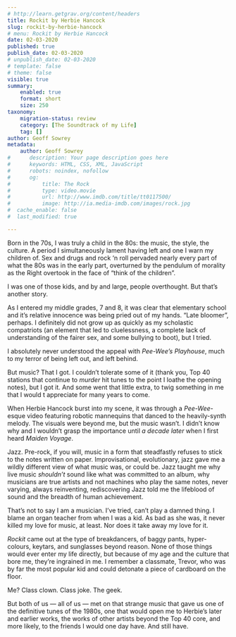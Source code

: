 ```yaml
---
# http://learn.getgrav.org/content/headers
title: Rockit by Herbie Hancock
slug: rockit-by-herbie-hancock
# menu: Rockit by Herbie Hancock
date: 02-03-2020
published: true
publish_date: 02-03-2020
# unpublish_date: 02-03-2020
# template: false
# theme: false
visible: true
summary:
    enabled: true
    format: short
    size: 250
taxonomy:
    migration-status: review
    category: [The Soundtrack of my Life]
    tag: []
author: Geoff Sowrey
metadata:
    author: Geoff Sowrey
#      description: Your page description goes here
#      keywords: HTML, CSS, XML, JavaScript
#      robots: noindex, nofollow
#      og:
#          title: The Rock
#          type: video.movie
#          url: http://www.imdb.com/title/tt0117500/
#          image: http://ia.media-imdb.com/images/rock.jpg
#  cache_enable: false
#  last_modified: true

---
```


Born in the 70s, I was truly a child in the 80s: the music, the style, the culture. A period I simultaneously lament having left and one I warn my children of. Sex and drugs and rock ‘n roll pervaded nearly every part of what the 80s was in the early part, overturned by the pendulum of morality as the Right overtook in the face of “think of the children”.

I was one of those kids, and by and large, people overthought. But that’s another story.

As I entered my middle grades, 7 and 8, it was clear that elementary school and it’s relative innocence was being pried out of my hands. “Late bloomer”, perhaps. I definitely did not grow up as quickly as my scholastic compatriots (an element that led to cluelessness, a complete lack of understanding of the fairer sex, and some bullying to boot), but I tried.

I absolutely never understood the appeal with *Pee-Wee’s Playhouse*, much to my terror of being left out, and left behind.

But music? That I got. I couldn’t tolerate some of it (thank you, Top 40 stations that continue to *murder* hit tunes to the point I loathe the opening notes), but I got it. And some went that little extra, to twig something in me that I would t appreciate for many years to come.

When Herbie Hancock burst into my scene, it was through a *Pee-Wee*-esque video featuring robotic mannequins that danced to the heavily-synth melody. The visuals were beyond me, but the music wasn’t. I didn’t know why and I wouldn’t grasp the importance until *a decade later* when I first heard *Maiden Voyage*.

Jazz. Pre-rock, if you will, music in a form that steadfastly refuses to stick to the notes written on paper. Improvisational, evolutionary, jazz gave me a wildly different view of what music was, or could be. Jazz taught me why live music *shouldn’t* sound like what was committed to an album, why musicians are true artists and not machines who play the same notes, never varying, always reinventing, rediscovering Jazz told me the lifeblood of sound and the breadth of human achievement.

That’s not to say I am a musician. I’ve tried, can’t play a damned thing. I blame an organ teacher from when I was a kid. As bad as she was, it never killed my love for music, at least. Nor does it take away my love for it.

*Rockit* came out at the type of breakdancers, of baggy pants, hyper-colours, keytars, and sunglasses beyond reason. None of those things would ever enter my life directly, but because of my age and the culture that bore me, they’re ingrained in me. I remember a classmate, Trevor, who was by far the most popular kid and could detonate a piece of cardboard on the floor.

Me? Class clown. Class joke. The geek.

But both of us — all of us — met on that strange music that gave us one of the definitive tunes of the 1980s, one that would open me to Herbie’s later and earlier works, the works of other artists beyond the Top 40 core, and more likely, to the friends I would one day have. And still have.